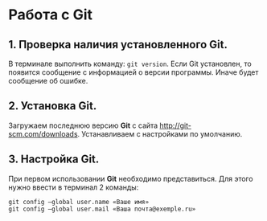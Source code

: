 # Работа с Git
## 1. Проверка наличия установленного Git.
В терминале выполнить команду: `git version`. 
Если  Git  установлен, то появится сообщение с информацией о версии программы. Иначе будет сообщение об ошибке.

## 2. Установка Git.
Загружаем последнюю версию **Git** с сайта http://git-scm.com/downloads.
Устанавливаем с настройками по умолчанию.

## 3. Настройка Git.
При первом использовании **Git** необходимо представиться. Для этого нужно ввести в терминал 2 команды:
```
git config –global user.name «Ваше имя»
git config –global user.mail «Ваша почта@exemple.ru»
```
